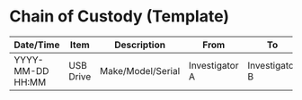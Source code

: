 # Chain of Custody (Template)

| Date/Time | Item | Description | From | To | Purpose | Signature |
|---|---|---|---|---|---|---|
| YYYY-MM-DD HH:MM | USB Drive | Make/Model/Serial | Investigator A | Investigator B | Transfer for analysis | A / B |
